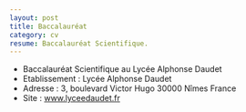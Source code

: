 ```yaml
---
layout: post
title: Baccalauréat
category: cv
resume: Baccalauréat Scientifique.
---
```

* Baccalauréat Scientifique au Lycée Alphonse Daudet
* Etablissement : Lycée Alphonse Daudet
* Adresse : 3, boulevard Victor Hugo­ 30000­ Nîmes­ France
* Site : <a href="http://www.lyceedaudet.fr" target="_blank">www.lyceedaudet.fr</a>